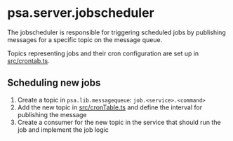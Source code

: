 # psa.server.jobscheduler

The jobscheduler is responsible for triggering scheduled jobs by publishing messages for a specific topic on the message queue.

Topics representing jobs and their cron configuration are set up in [src/crontab.ts](./src/crontab.ts).

## Scheduling new jobs

1. Create a topic in `psa.lib.messagequeue`: `job.<service>.<command>`
2. Add the new topic in [src/cronTable.ts](./src/cronTable.ts) and define the interval for publishing the message
3. Create a consumer for the new topic in the service that should run the job and implement the job logic

